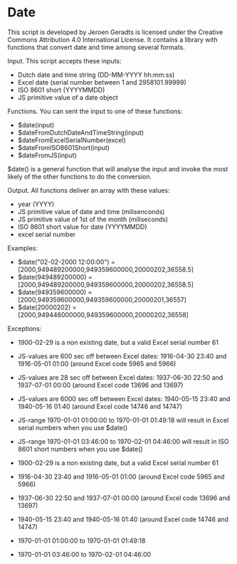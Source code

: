 # Date
This script is developed by Jeroen Geradts is licensed under the Creative Commons Attribution 4.0 International License.
It contains a library with functions that convert date and time among several formats.

Input. This script accepts these inputs:

- Dutch date and time string (DD-MM-YYYY hh:mm:ss)
- Excel date (serial number between 1 and 2958101.99999)
- ISO 8601 short (YYYYMMDD)
- JS primitive value of a date object

Functions. You can sent the input to one of these functions:

- $date(input)
- $dateFromDutchDateAndTimeString(input)
- $dateFromExcelSerialNumber(excel)
- $dateFromISO8601Short(input)
- $dateFromJS(input)

$date() is a general function that will analyse the input and invoke the most likely of the other functions to do the conversion.

Output. All functions deliver an array with these values:

- year (YYYY)
- JS primitive value of date and time (milisenconds)
- JS primitive value of 1st of the month (miliseconds)
- ISO 8601 short value for date (YYYYMMDD)
- excel serial number

Examples:

- $date("02-02-2000 12:00:00") = [2000,949489200000,949359600000,20000202,36558.5]
- $date(949489200000) = [2000,949489200000,949359600000,20000202,36558.5]
- $date(949359600000) = [2000,949359600000,949359600000,20000201,36557]
- $date(20000202) = [2000,949446000000,949359600000,20000202,36558]

Exceptions:

- 1900-02-29 is a non existing date, but a valid Excel serial number 61
- JS-values are 600 sec off between Excel dates: 1916-04-30 23:40 and 1916-05-01 01:00	(around Excel code 5965 and 5966)
- JS-values are 28 sec off between Excel dates: 1937-06-30 22:50 and 1937-07-01 00:00 (around Excel code 13696 and 13697)
- JS-values are 6000 sec off between Excel dates: 1940-05-15 23:40 and 1940-05-16 01:40 (around Excel code 14746 and 14747)
- JS-range 1970-01-01 01:00:00 to 1970-01-01 01:49:18 will result in Excel serial numbers when you use $date()
- JS-range 1970-01-01 03:46:00 to 1970-02-01 04:46:00 will result in ISO 8601 short numbers when you use $date()

- 1900-02-29 is a non existing date, but a valid Excel serial number 61
- 1916-04-30 23:40 and 1916-05-01 01:00	(around Excel code 5965 and 5966)
- 1937-06-30 22:50 and 1937-07-01 00:00 (around Excel code 13696 and 13697)
- 1940-05-15 23:40 and 1940-05-16 01:40 (around Excel code 14746 and 14747)
- 1970-01-01 01:00:00 to 1970-01-01 01:49:18
- 1970-01-01 03:46:00 to 1970-02-01 04:46:00
